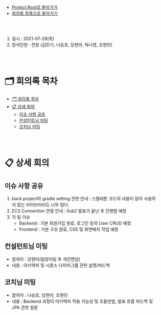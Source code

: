 - [Project Root로 돌아가기](../../README.md)
- [회의록 목록으로 돌아가기](../회의록.md)

<br><br>

1. 일시 : 2021-07-29(목)
2. 참석인원 : 전원 (김민기, 나승호, 당현아, 박나영, 조현민) 

<br><br>

# 🗂 회의록 목차

- [🗂 회의록 목차](#-회의록-목차)
- [📋 상세 회의](#-상세-회의)
  - [이슈 사항 공유](#이슈-사항-공유)
  - [컨설턴트님 미팅](#컨설턴트님-미팅)
  - [코치님 미팅](#코치님-미팅)

<br><br>

# 📋 상세 회의

## 이슈 사항 공유

1. back project의 gradle setting 관련 안내
   : 스텔레톤 코드의 내용이 많아 사용하지 않는 라이브러리도 너무 많다.
2. EC2 Connection 연결 안내 : Sub2 발표가 끝난 후 진행할 예정
3. 각 팀 이슈
   - Backend : 기본 회원가입 완료, 로그인 등의 User CRUD 예정
   - Frontend : 기본 구조 완료, CSS 및 화면배치 작업 예정

## 컨설턴트님 미팅

- 참여자 : 당현아(팀장미팅 후 개인면담)
- 내용 : 아키텍처 및 시퀀스 다이어그램 관련 설명/피드백

## 코치님 미팅

- 참여자 : 나승호, 당현아, 조현민
- 내용 : Backend 과정의 아키텍처 적용 가능성 및 조율방법, 발표 흐름 피드백 및 JPA 관련 질문
